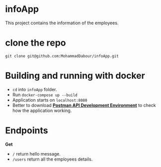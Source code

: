 # infoApp
This project contains the information of the employees.

# clone the repo
```
git clone git@github.com:MohammadDabour/infoApp.git
```
# Building and running with docker
- ```cd``` into ```infoApp``` folder.
- Run ```docker-compose up --build```
- Application starts on ```localhost:8080```
- Better to download **[Postman API Development Environment](https://www.getpostman.com/downloads/)** to check how the application working.
# Endpoints
**Get**
- ```/``` return hello message.
- ```/users``` return all the employees details.
